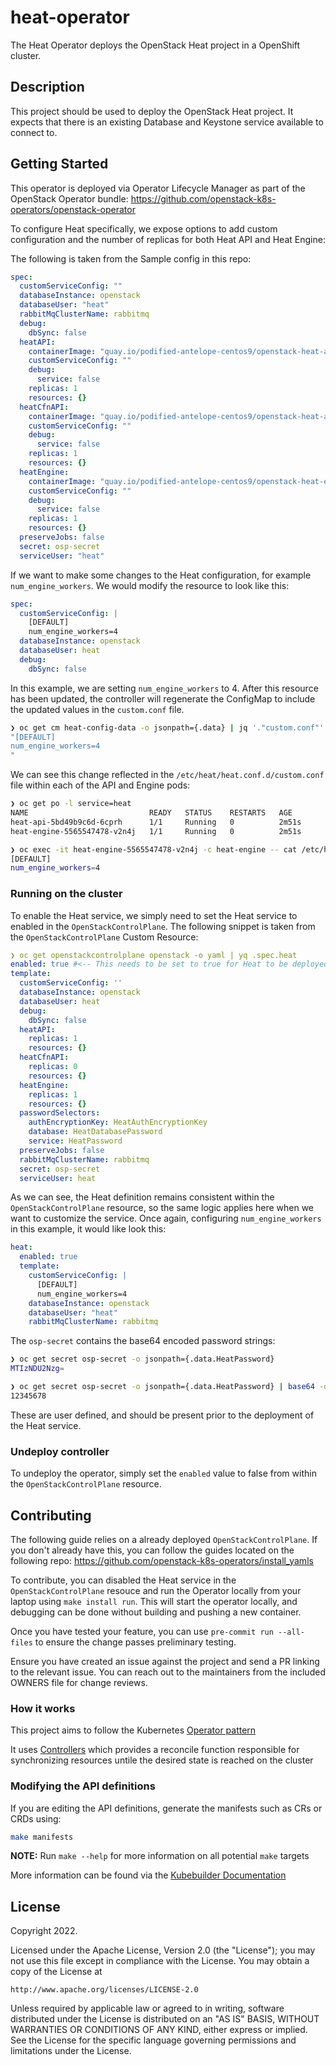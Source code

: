 # heat-operator

The Heat Operator deploys the OpenStack Heat project in a OpenShift cluster.

## Description

This project should be used to deploy the OpenStack Heat project. It expects that there is an existing Database and Keystone service available to connect to.

## Getting Started

This operator is deployed via Operator Lifecycle Manager as part of the OpenStack Operator bundle:
https://github.com/openstack-k8s-operators/openstack-operator

To configure Heat specifically, we expose options to add custom configuration and the number of replicas for both Heat API and Heat Engine:

The following is taken from the Sample config in this repo:

```yaml
spec:
  customServiceConfig: ""
  databaseInstance: openstack
  databaseUser: "heat"
  rabbitMqClusterName: rabbitmq
  debug:
    dbSync: false
  heatAPI:
    containerImage: "quay.io/podified-antelope-centos9/openstack-heat-api:current-podified"
    customServiceConfig: ""
    debug:
      service: false
    replicas: 1
    resources: {}
  heatCfnAPI:
    containerImage: "quay.io/podified-antelope-centos9/openstack-heat-api-cfn:current-podified"
    customServiceConfig: ""
    debug:
      service: false
    replicas: 1
    resources: {}
  heatEngine:
    containerImage: "quay.io/podified-antelope-centos9/openstack-heat-engine:current-podified"
    customServiceConfig: ""
    debug:
      service: false
    replicas: 1
    resources: {}
  preserveJobs: false
  secret: osp-secret
  serviceUser: "heat"
```

If we want to make some changes to the Heat configuration, for example `num_engine_workers`.
We would modify the resource to look like this:

```yaml
spec:
  customServiceConfig: |
    [DEFAULT]
    num_engine_workers=4
  databaseInstance: openstack
  databaseUser: heat
  debug:
    dbSync: false
```

In this example, we are setting `num_engine_workers` to 4. After this resource has been updated, the controller will
regenerate the ConfigMap to include the updated values in the `custom.conf` file.

```sh
❯ oc get cm heat-config-data -o jsonpath={.data} | jq '."custom.conf"' | sed 's/\\n/\n/g'
"[DEFAULT]
num_engine_workers=4
"
```

We can see this change reflected in the `/etc/heat/heat.conf.d/custom.conf` file within each of the API and Engine pods:

```sh
❯ oc get po -l service=heat
NAME                           READY   STATUS    RESTARTS   AGE
heat-api-5bd49b9c6d-6cprh      1/1     Running   0          2m51s
heat-engine-5565547478-v2n4j   1/1     Running   0          2m51s

❯ oc exec -it heat-engine-5565547478-v2n4j -c heat-engine -- cat /etc/heat/heat.conf.d/custom.conf
[DEFAULT]
num_engine_workers=4
```

### Running on the cluster

To enable the Heat service, we simply need to set the Heat service to enabled in the `OpenStackControlPlane`.
The following snippet is taken from the `OpenStackControlPlane` Custom Resource:

```yaml
❯ oc get openstackcontrolplane openstack -o yaml | yq .spec.heat
enabled: true #<-- This needs to be set to true for Heat to be deployed
template:
  customServiceConfig: ''
  databaseInstance: openstack
  databaseUser: heat
  debug:
    dbSync: false
  heatAPI:
    replicas: 1
    resources: {}
  heatCfnAPI:
    replicas: 0
    resources: {}
  heatEngine:
    replicas: 1
    resources: {}
  passwordSelectors:
    authEncryptionKey: HeatAuthEncryptionKey
    database: HeatDatabasePassword
    service: HeatPassword
  preserveJobs: false
  rabbitMqClusterName: rabbitmq
  secret: osp-secret
  serviceUser: heat
```

As we can see, the Heat definition remains consistent within the `OpenStackControlPlane` resource, so the same
logic applies here when we want to customize the service. Once again, configuring `num_engine_workers` in
this example, it would like look this:

```yaml
heat:
  enabled: true
  template:
    customServiceConfig: |
      [DEFAULT]
      num_engine_workers=4
    databaseInstance: openstack
    databaseUser: "heat"
    rabbitMqClusterName: rabbitmq
```

The `osp-secret` contains the base64 encoded password strings:

```sh
❯ oc get secret osp-secret -o jsonpath={.data.HeatPassword}
MTIzNDU2Nzg=

❯ oc get secret osp-secret -o jsonpath={.data.HeatPassword} | base64 -d
12345678
```
These are user defined, and should be present prior to the deployment of the Heat service.

### Undeploy controller

To undeploy the operator, simply set the `enabled` value to false from within the `OpenStackControlPlane` resource.

## Contributing

The following guide relies on a already deployed `OpenStackControlPlane`. If you don't already have this, you can
follow the guides located on the following repo:
https://github.com/openstack-k8s-operators/install_yamls

To contribute, you can disabled the Heat service in the `OpenStackControlPlane` resouce and run the Operator locally
from your laptop using `make install run`. This will start the operator locally, and debugging can be done without
building and pushing a new container.

Once you have tested your feature, you can use `pre-commit run --all-files` to ensure the change passes preliminary
testing.

Ensure you have created an issue against the project and send a PR linking to the relevant issue. You can reach out
to the maintainers from the included OWNERS file for change reviews.

### How it works

This project aims to follow the Kubernetes [Operator pattern](https://kubernetes.io/docs/concepts/extend-kubernetes/operator/)

It uses [Controllers](https://kubernetes.io/docs/concepts/architecture/controller/)
which provides a reconcile function responsible for synchronizing resources untile the desired state is reached on the cluster

### Modifying the API definitions

If you are editing the API definitions, generate the manifests such as CRs or CRDs using:

```sh
make manifests
```

**NOTE:** Run `make --help` for more information on all potential `make` targets

More information can be found via the [Kubebuilder Documentation](https://book.kubebuilder.io/introduction.html)

## License

Copyright 2022.

Licensed under the Apache License, Version 2.0 (the "License");
you may not use this file except in compliance with the License.
You may obtain a copy of the License at

    http://www.apache.org/licenses/LICENSE-2.0

Unless required by applicable law or agreed to in writing, software
distributed under the License is distributed on an "AS IS" BASIS,
WITHOUT WARRANTIES OR CONDITIONS OF ANY KIND, either express or implied.
See the License for the specific language governing permissions and
limitations under the License.
